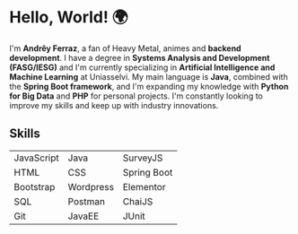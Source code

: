 # Hello, World! 🌍

I'm **Andrêy Ferraz**, a fan of Heavy Metal, animes and **backend development**. I have a degree in **Systems Analysis and Development (FASG/IESG)** and I'm currently specializing in **Artificial Intelligence and Machine Learning** at Uniasselvi. My main language is **Java**, combined with the **Spring Boot framework**, and I'm expanding my knowledge with **Python for Big Data** and **PHP** for personal projects. I'm constantly looking to improve my skills and keep up with industry innovations.

## Skills

|      |      |      |
| :--- | :--- | :--- |
| JavaScript | Java | SurveyJS | 
| HTML | CSS | Spring Boot |
| Bootstrap | Wordpress | Elementor |
| SQL | Postman | ChaiJS |
| Git | JavaEE | JUnit |


